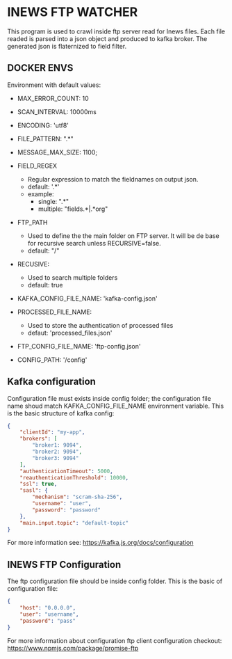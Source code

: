 # INEWS FTP WATCHER

This program is used to crawl inside ftp server read for Inews files. Each file readed is parsed into a json object and produced to kafka broker. The generated json is flaternized to field filter. 

## DOCKER ENVS

Environment with default values:

- MAX_ERROR_COUNT: 10
- SCAN_INTERVAL: 10000ms
- ENCODING: 'utf8'
- FILE_PATTERN: ".*"
- MESSAGE_MAX_SIZE: 1100;
- FIELD_REGEX
    - Regular expression to match the fieldnames on output json.
    - default: '.*'
    - example:
        - single: ".*"
        - multiple: "fields.*|.*org"
- FTP_PATH
    - Used to define the the main folder on FTP server. It will be de base for recursive search unless RECURSIVE=false.
    - default: "/"


- RECUSIVE: 
    - Used to search multiple folders
    - default: true
- KAFKA_CONFIG_FILE_NAME: 'kafka-config.json'

- PROCESSED_FILE_NAME: 
    - Used to store the authentication of processed files
    - defaut: 'processed_files.json'

- FTP_CONFIG_FILE_NAME: 'ftp-config.json'
- CONFIG_PATH: '/config'


## Kafka configuration

Configuration file must exists inside config folder; the configuration file name shoud match KAFKA_CONFIG_FILE_NAME environment variable. This is the basic structure of kafka config: 

```json
{
    "clientId": "my-app",
    "brokers": [
        "broker1: 9094",
        "broker2: 9094",
        "broker3: 9094"
    ],
    "authenticationTimeout": 5000,
    "reauthenticationThreshold": 10000,
    "ssl": true,
    "sasl": {
        "mechanism": "scram-sha-256",
        "username": "user",
        "password": "password"
    },
    "main.input.topic": "default-topic"
}
```

For more information see: https://kafka.js.org/docs/configuration

## INEWS FTP Configuration

The ftp configuration file should be inside config folder. This is the basic of configuration file:

```json
{
    "host": "0.0.0.0",
    "user": "username",
    "password": "pass"
}
```

For more information about configuration ftp client configuration checkout: https://www.npmjs.com/package/promise-ftp